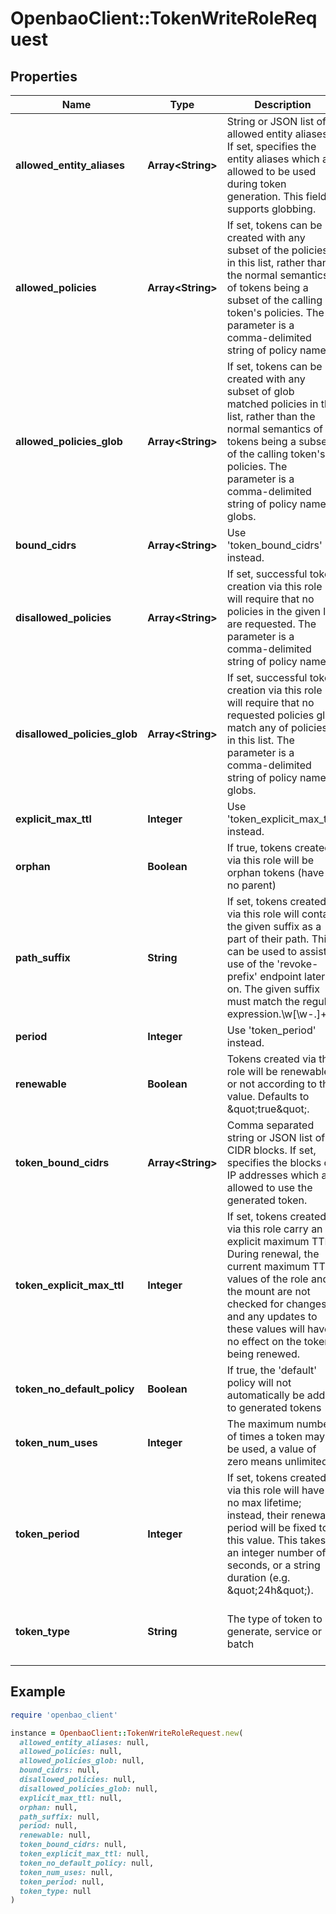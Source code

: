 # OpenbaoClient::TokenWriteRoleRequest

## Properties

| Name | Type | Description | Notes |
| ---- | ---- | ----------- | ----- |
| **allowed_entity_aliases** | **Array&lt;String&gt;** | String or JSON list of allowed entity aliases. If set, specifies the entity aliases which are allowed to be used during token generation. This field supports globbing. | [optional] |
| **allowed_policies** | **Array&lt;String&gt;** | If set, tokens can be created with any subset of the policies in this list, rather than the normal semantics of tokens being a subset of the calling token&#39;s policies. The parameter is a comma-delimited string of policy names. | [optional] |
| **allowed_policies_glob** | **Array&lt;String&gt;** | If set, tokens can be created with any subset of glob matched policies in this list, rather than the normal semantics of tokens being a subset of the calling token&#39;s policies. The parameter is a comma-delimited string of policy name globs. | [optional] |
| **bound_cidrs** | **Array&lt;String&gt;** | Use &#39;token_bound_cidrs&#39; instead. | [optional] |
| **disallowed_policies** | **Array&lt;String&gt;** | If set, successful token creation via this role will require that no policies in the given list are requested. The parameter is a comma-delimited string of policy names. | [optional] |
| **disallowed_policies_glob** | **Array&lt;String&gt;** | If set, successful token creation via this role will require that no requested policies glob match any of policies in this list. The parameter is a comma-delimited string of policy name globs. | [optional] |
| **explicit_max_ttl** | **Integer** | Use &#39;token_explicit_max_ttl&#39; instead. | [optional] |
| **orphan** | **Boolean** | If true, tokens created via this role will be orphan tokens (have no parent) | [optional] |
| **path_suffix** | **String** | If set, tokens created via this role will contain the given suffix as a part of their path. This can be used to assist use of the &#39;revoke-prefix&#39; endpoint later on. The given suffix must match the regular expression.\\w[\\w-.]+\\w | [optional] |
| **period** | **Integer** | Use &#39;token_period&#39; instead. | [optional] |
| **renewable** | **Boolean** | Tokens created via this role will be renewable or not according to this value. Defaults to \&quot;true\&quot;. | [optional][default to true] |
| **token_bound_cidrs** | **Array&lt;String&gt;** | Comma separated string or JSON list of CIDR blocks. If set, specifies the blocks of IP addresses which are allowed to use the generated token. | [optional] |
| **token_explicit_max_ttl** | **Integer** | If set, tokens created via this role carry an explicit maximum TTL. During renewal, the current maximum TTL values of the role and the mount are not checked for changes, and any updates to these values will have no effect on the token being renewed. | [optional] |
| **token_no_default_policy** | **Boolean** | If true, the &#39;default&#39; policy will not automatically be added to generated tokens | [optional] |
| **token_num_uses** | **Integer** | The maximum number of times a token may be used, a value of zero means unlimited | [optional] |
| **token_period** | **Integer** | If set, tokens created via this role will have no max lifetime; instead, their renewal period will be fixed to this value. This takes an integer number of seconds, or a string duration (e.g. \&quot;24h\&quot;). | [optional] |
| **token_type** | **String** | The type of token to generate, service or batch | [optional][default to &#39;default-service&#39;] |

## Example

```ruby
require 'openbao_client'

instance = OpenbaoClient::TokenWriteRoleRequest.new(
  allowed_entity_aliases: null,
  allowed_policies: null,
  allowed_policies_glob: null,
  bound_cidrs: null,
  disallowed_policies: null,
  disallowed_policies_glob: null,
  explicit_max_ttl: null,
  orphan: null,
  path_suffix: null,
  period: null,
  renewable: null,
  token_bound_cidrs: null,
  token_explicit_max_ttl: null,
  token_no_default_policy: null,
  token_num_uses: null,
  token_period: null,
  token_type: null
)
```

